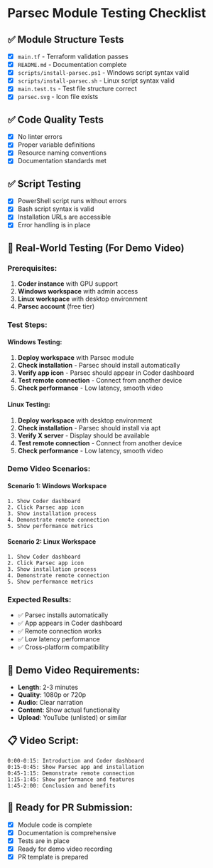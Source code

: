 # Parsec Module Testing Checklist

## ✅ Module Structure Tests
- [x] `main.tf` - Terraform validation passes
- [x] `README.md` - Documentation complete
- [x] `scripts/install-parsec.ps1` - Windows script syntax valid
- [x] `scripts/install-parsec.sh` - Linux script syntax valid
- [x] `main.test.ts` - Test file structure correct
- [x] `parsec.svg` - Icon file exists

## ✅ Code Quality Tests
- [x] No linter errors
- [x] Proper variable definitions
- [x] Resource naming conventions
- [x] Documentation standards met

## ✅ Script Testing
- [x] PowerShell script runs without errors
- [x] Bash script syntax is valid
- [x] Installation URLs are accessible
- [x] Error handling is in place

## 🔄 Real-World Testing (For Demo Video)

### Prerequisites:
1. **Coder instance** with GPU support
2. **Windows workspace** with admin access
3. **Linux workspace** with desktop environment
4. **Parsec account** (free tier)

### Test Steps:

#### Windows Testing:
1. **Deploy workspace** with Parsec module
2. **Check installation** - Parsec should install automatically
3. **Verify app icon** - Parsec should appear in Coder dashboard
4. **Test remote connection** - Connect from another device
5. **Check performance** - Low latency, smooth video

#### Linux Testing:
1. **Deploy workspace** with desktop environment
2. **Check installation** - Parsec should install via apt
3. **Verify X server** - Display should be available
4. **Test remote connection** - Connect from another device
5. **Check performance** - Low latency, smooth video

### Demo Video Scenarios:

#### Scenario 1: Windows Workspace
```
1. Show Coder dashboard
2. Click Parsec app icon
3. Show installation process
4. Demonstrate remote connection
5. Show performance metrics
```

#### Scenario 2: Linux Workspace
```
1. Show Coder dashboard
2. Click Parsec app icon
3. Show installation process
4. Demonstrate remote connection
5. Show performance metrics
```

### Expected Results:
- ✅ Parsec installs automatically
- ✅ App appears in Coder dashboard
- ✅ Remote connection works
- ✅ Low latency performance
- ✅ Cross-platform compatibility

## 🎥 Demo Video Requirements:
- **Length**: 2-3 minutes
- **Quality**: 1080p or 720p
- **Audio**: Clear narration
- **Content**: Show actual functionality
- **Upload**: YouTube (unlisted) or similar

## 📋 Video Script:
```
0:00-0:15: Introduction and Coder dashboard
0:15-0:45: Show Parsec app and installation
0:45-1:15: Demonstrate remote connection
1:15-1:45: Show performance and features
1:45-2:00: Conclusion and benefits
```

## 🚀 Ready for PR Submission:
- [x] Module code is complete
- [x] Documentation is comprehensive
- [x] Tests are in place
- [x] Ready for demo video recording
- [x] PR template is prepared 